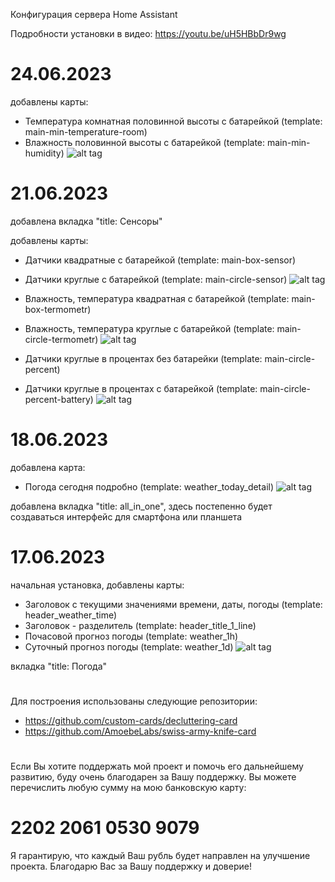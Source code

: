 Конфигурация сервера Home Assistant 

Подробности установки в видео:
https://youtu.be/uH5HBbDr9wg

# 24.06.2023
добавлены карты:
 - Температура комнатная половинной высоты с батарейкой 	(template: main-min-temperature-room)
 - Влажность половинной высоты с батарейкой 			(template: main-min-humidity)
![alt tag](https://github.com/kkggaa45/swiss_kap/blob/main/github_pict/readme_5.png)


# 21.06.2023
добавлена вкладка "title: Сенсоры"

добавлены карты:
 - Датчики квадратные с батарейкой 				(template: main-box-sensor)
 - Датчики круглые с батарейкой 				(template: main-circle-sensor)
![alt tag](https://github.com/kkggaa45/swiss_kap/blob/main/github_pict/readme_2.png)


 - Влажность, температура квадратная с батарейкой 		(template: main-box-termometr)
 - Влажность, температура круглые с батарейкой 			(template: main-circle-termometr)
![alt tag](https://github.com/kkggaa45/swiss_kap/blob/main/github_pict/readme_3.png)


 - Датчики круглые в процентах без батарейки 			(template: main-circle-percent)
 - Датчики круглые в процентах с батарейкой 			(template: main-circle-percent-battery)
![alt tag](https://github.com/kkggaa45/swiss_kap/blob/main/github_pict/readme_4.png)


#
# 18.06.2023
добавлена карта:
 - Погода сегодня подробно (template: weather_today_detail)
![alt tag](https://github.com/kkggaa45/swiss_kap/blob/main/github_pict/readme_1.png)

добавлена вкладка "title: all_in_one", здесь постепенно будет создаваться интерфейс для смартфона или планшета


#
# 17.06.2023
начальная установка, добавлены карты:
 - Заголовок с текущими значениями времени, даты, погоды 	(template: header_weather_time)
 - Заголовок - разделитель 					(template: header_title_1_line)
 - Почасовой прогноз погоды 					(template: weather_1h)
 - Суточный прогноз погоды 					(template: weather_1d)
![alt tag](https://github.com/kkggaa45/swiss_kap/blob/main/github_pict/readme.png)

вкладка "title: Погода"
#
Для построения использованы следующие репозитории:
- https://github.com/custom-cards/decluttering-card
- https://github.com/AmoebeLabs/swiss-army-knife-card
#
Если Вы хотите поддержать мой проект и помочь его дальнейшему развитию, буду очень благодарен за Вашу поддержку. 
Вы можете перечислить любую сумму на мою банковскую карту:  
# 2202 2061 0530 9079
Я гарантирую, что каждый Ваш рубль будет направлен на улучшение проекта. Благодарю Вас за Вашу поддержку и доверие!
#